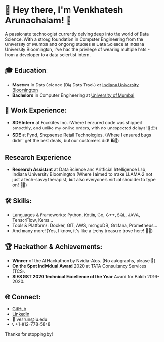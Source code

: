 
<!--
**venkhatesh/venkhatesh** is a ✨ _special_ ✨ repository because its `README.md` (this file) appears on your GitHub profile.

Here are some ideas to get you started:

- 🔭 I’m currently working on ...
- 🌱 I’m currently learning ...
- 👯 I’m looking to collaborate on ...
- 🤔 I’m looking for help with ...
- 💬 Ask me about ...
- 📫 How to reach me: ...
- 😄 Pronouns: ...
- ⚡ Fun fact: ...
-->
# 👋 Hey there, I'm Venkhatesh Arunachalam! 🚀

A passionate technologist currently delving deep into the world of Data Science. With a strong foundation in Computer Engineering from the University of Mumbai and ongoing studies in Data Science at Indiana University Bloomington, I've had the privilege of wearing multiple hats - from a developer to a data scientist intern.

## 🎓 Education:
- **Masters** in Data Science (Big Data Track) at [Indiana University Bloomington](https://www.indiana.edu/)
- **Bachelors** in Computer Engineering at [University of Mumbai](http://www.mu.ac.in/)

## 💼 Work Experience:
- **SDE Intern** at Fourkites Inc. (Where I ensured code was shipped smoothly, and unlike my online orders, with no unexpected delays! 🚢📦)
- **SDE** at Fynd, Shopsense Retail Technologies. (Where I ensured bugs didn’t get the best deals, but our customers did! 🛍️🐞)

## Research Experience
- **Research Assistant** at Data Science and Aritficial Intelligence Lab, Indiana University Bloomington (Where I aimed to make LLAMA-2 not just a tech-savvy therapist, but also everyone’s virtual shoulder to type on! 🦙💬)

## 🛠 Skills:
- Languages & Frameworks: Python, Kotlin, Go, C++, SQL, JAVA, TensorFlow, Keras...
- Tools & Platforms: Docker, GIT, AWS, mongoDB, Grafana, Prometheus... 
- And many more! (Yes, I know, it's like a techy treasure trove here! 🏴‍☠️)

## 🏆 Hackathon & Achievements:
- **Winner** of the AI Hackathon by Nvidia-Atos. (No autographs, please 🤩)
- **On the Spot Individual Award** 2020 at TATA Consultancy Services (TCS).
- **SIES GST 2020 Technical Excellence of the Year** Award for Batch 2016-2020.

## 🌐 Connect:
- [GitHub](https://github.com/venkhatesh)
- [LinkedIn](https://linkedin.com/in/venkhatesh)
- 📧 vearun@iu.edu
- 📞 +1-812-778-5848

Thanks for stopping by!


